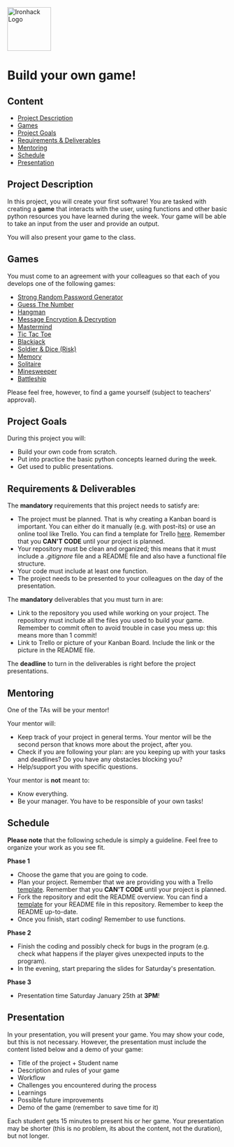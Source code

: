 <img src="https://bit.ly/2VnXWr2" alt="Ironhack Logo" width="100"/>

# Build your own game!

## Content
- [Project Description](#project-description)
- [Games](#games)
- [Project Goals](#project-goals)
- [Requirements & Deliverables](#requirements-&-deliverables)
- [Mentoring](#mentoring)
- [Schedule](#schedule)
- [Presentation](#presentation)

## Project Description
In this project, you will create your first software!
You are tasked with creating a **game** that interacts with the user, using functions and other basic python resources you have learned during the week. Your game will be able to take an input from the user and provide an output.

You will also present your game to the class.

## Games
You must come to an agreement with your colleagues so that each of you develops one of the following games:

* [Strong Random Password Generator](https://strongpasswordgenerator.com/)
* [Guess The Number](https://www.funbrain.com/games/guess-the-number)
* [Hangman](https://www.coolmathgames.com/0-hangman)
* [Message Encryption & Decryption](https://www.base64decode.org/)
* [Mastermind](https://www.webgamesonline.com/mastermind/)
* [Tic Tac Toe](https://www.google.com/search?q=tic+tac+toe&oq=tic+tac+toe&aqs=chrome..69i57j0l5.1876j0j4&sourceid=chrome&ie=UTF-8)
* [Blackjack](https://bicyclecards.com/how-to-play/blackjack/)
* [Soldier & Dice (Risk)](https://en.wikipedia.org/wiki/Risk_(game)#Attack_and_defense)
* [Memory](https://www.webgamesonline.com/memory/)
* [Solitaire](https://www.solitr.com/)
* [Minesweeper](http://minesweeperonline.com/)
* [Battleship](http://en.battleship-game.org/)

Please feel free, however, to find a game yourself (subject to teachers' approval). 

## Project Goals
During this project you will:
* Build your own code from scratch.
* Put into practice the basic python concepts learned during the week.
* Get used to public presentations.

## Requirements & Deliverables
The **mandatory** requirements that this project needs to satisfy are:
* The project must be planned. That is why creating a Kanban board is important. You can either do it manually (e.g. with post-its) or use an online tool like Trello. You can find a template for Trello [here](https://trello.com/b/pc2CNZTo/project-1-build-your-own-game). Remember that you **CAN'T CODE** until your project is planned.
* Your repository must be clean and organized; this means that it must include a *.gitignore* file and a README file and also have a functional file structure.
* Your code must include at least one function.
* The project needs to be presented to your colleagues on the day of the presentation.

The **mandatory** deliverables that you must turn in are:
* Link to the repository you used while working on your project. The repository must include all the files you used to build your game. Remember to commit often to avoid trouble in case you mess up: this means more than 1 commit!
* Link to Trello or picture of your Kanban Board. Include the link or the picture in the README file.

The **deadline** to turn in the deliverables is right before the project presentations.

## Mentoring
One of the TAs will be your mentor!

Your mentor will:
* Keep track of your project in general terms. Your mentor will be the second person that knows more about the project, after you.
* Check if you are following your plan: are you keeping up with your tasks and deadlines? Do you have any obstacles blocking you?
* Help/support you with specific questions.

Your mentor is **not** meant to:
* Know everything.
* Be your manager. You have to be responsible of your own tasks!

## Schedule

**Please note** that the following schedule is simply a guideline. Feel free to organize your work as you see fit.

**Phase 1**
* Choose the game that you are going to code.
* Plan your project. Remember that we are providing you with a Trello [template](https://trello.com/b/pc2CNZTo/project-1-build-your-own-game). Remember that you **CAN'T CODE** until your project is planned.
* Fork the repository and edit the README overview. You can find a [template](https://github.com/ta-data-bcn/Project-Week-1-Build-Your-Own-Game/blob/master/your-project/README.md) for your README file in this repository. Remember to keep the README up-to-date.
* Once you finish, start coding! Remember to use functions.

**Phase 2**
* Finish the coding and possibly check for bugs in the program (e.g. check what happens if the player gives unexpected inputs to the program).
* In the evening, start preparing the slides for Saturday's presentation.

**Phase 3**
* Presentation time Saturday January 25th at **3PM**! 

## Presentation
In your presentation, you will present your game. You may show your code, but this is not necessary. However, the presentation must include the content listed below and a demo of your game:

* Title of the project + Student name  
* Description and rules of your game  
* Workflow
* Challenges you encountered during the process
* Learnings  
* Possible future improvements
* Demo of the game (remember to save time for it)

Each student gets 15 minutes to present his or her game. Your presentation may be shorter (this is no problem, its about the content, not the duration), but not longer. 
